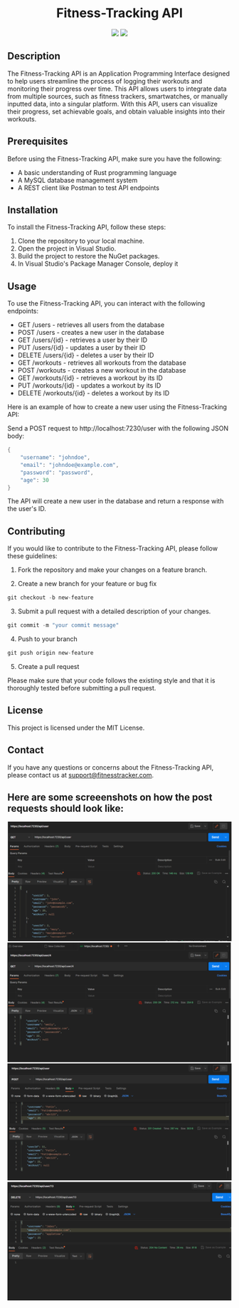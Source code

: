  <h1 align="center">Fitness-Tracking API</h1>

<p align="center">
  <img src="https://img.shields.io/badge/Language-Rust-orange.svg">
  <img src="https://img.shields.io/badge/License-MIT-blue.svg">
</p>

## Description

The Fitness-Tracking API is an Application Programming Interface designed to help users streamline the process of logging their workouts and monitoring their progress over time. This API allows users to integrate data from multiple sources, such as fitness trackers, smartwatches, or manually inputted data, into a singular platform. With this API, users can visualize their progress, set achievable goals, and obtain valuable insights into their workouts.

## Prerequisites

Before using the Fitness-Tracking API, make sure you have the following:
- A basic understanding of Rust programming language
- A MySQL database management system
- A REST client like Postman to test API endpoints

## Installation

To install the Fitness-Tracking API, follow these steps:
1. Clone the repository to your local machine.
2. Open the project in Visual Studio.
3. Build the project to restore the NuGet packages.
4. In Visual Studio's Package Manager Console, deploy it


## Usage
To use the Fitness-Tracking API, you can interact with the following endpoints:

- GET /users - retrieves all users from the database
- POST /users - creates a new user in the database
- GET /users/{id} - retrieves a user by their ID
- PUT /users/{id} - updates a user by their ID
- DELETE /users/{id} - deletes a user by their ID
- GET /workouts - retrieves all workouts from the database
- POST /workouts - creates a new workout in the database
- GET /workouts/{id} - retrieves a workout by its ID
- PUT /workouts/{id} - updates a workout by its ID
- DELETE /workouts/{id} - deletes a workout by its ID

Here is an example of how to create a new user using the Fitness-Tracking API:

Send a POST request to http://localhost:7230/user with the following JSON body:
```rust
{
    "username": "johndoe",
    "email": "johndoe@example.com",
    "password": "password",
    "age": 30
}
```
The API will create a new user in the database and return a response with the user's ID.

## Contributing
If you would like to contribute to the Fitness-Tracking API, please follow these guidelines:

1. Fork the repository and make your changes on a feature branch.

2. Create a new branch for your feature or bug fix
```rust
git checkout -b new-feature
```

3. Submit a pull request with a detailed description of your changes.
```rust
git commit -m "your commit message"
```

4. Push to your branch
```rust
git push origin new-feature
```

5. Create a pull request

Please make sure that your code follows the existing style and that it is thoroughly tested before submitting a pull request.

## License
This project is licensed under the MIT License.

## Contact
If you have any questions or concerns about the Fitness-Tracking API, please contact us at support@fitnesstracker.com.


## Here are some screeenshots on how the post requests should look like:


<img src="GET_for_user.png" alt="Alt text" title="Optional title">

<img src="GET_for_userID.png" alt="Alt text" title="Optional title">

<img src="POST.png" alt="Alt text" title="Optional title">

<img src="DELETE.png" alt="Alt text" title="Optional title">

